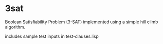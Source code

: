 # 3sat
Boolean Satisfiability Problem (3-SAT) implemented using a simple hill climb algorithm. 

includes sample test inputs in test-clauses.lisp
